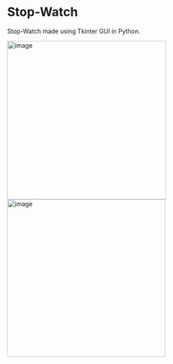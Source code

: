 # Stop-Watch

  Stop-Watch made using Tkinter GUI in Python.
  
<img width="367" alt="image" src="https://user-images.githubusercontent.com/106422654/209905754-c220236c-5396-40f6-825d-440ccef39ad4.png">

<img width="365" alt="image" src="https://user-images.githubusercontent.com/106422654/209905808-615a39eb-8e69-437d-8e38-078cbe5041b4.png">

